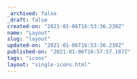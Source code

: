 ```yaml
---
_archived: false
_draft: false
created-on: "2021-01-06T16:53:36.230Z"
name: "Layout"
slug: "layout"
updated-on: "2021-01-06T16:53:36.230Z"
published-on: "2021-01-06T16:57:57.187Z"
tags: "icons"
layout: "single-icons.html"
---
```



